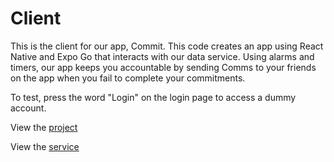 # Client

This is the client for our app, Commit. This code creates an app using React Native and Expo Go that interacts with our data service. Using alarms and timers, our app keeps you accountable by sending Comms to your friends on the app when you fail to complete your commitments. 

To test, press the word "Login" on the login page to access a dummy account.


View the [project](https://github.com/calvin-cs262-takeitEasy/Project)

View the [service](https://github.com/calvin-cs262-takeitEasy/Service)
